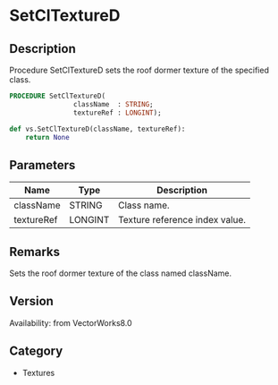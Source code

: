 # SetClTextureD

## Description
Procedure SetClTextureD sets the roof dormer texture of the specified class.

```pascal
PROCEDURE SetClTextureD(
				className  : STRING;
				textureRef : LONGINT);
```

```python
def vs.SetClTextureD(className, textureRef):
    return None
```

## Parameters
|Name|Type|Description|
|---|---|---|
|className|STRING|Class name.|
|textureRef|LONGINT|Texture reference index value.|

## Remarks
Sets the roof dormer texture of the class named className.

## Version
Availability: from VectorWorks8.0

## Category
* Textures

